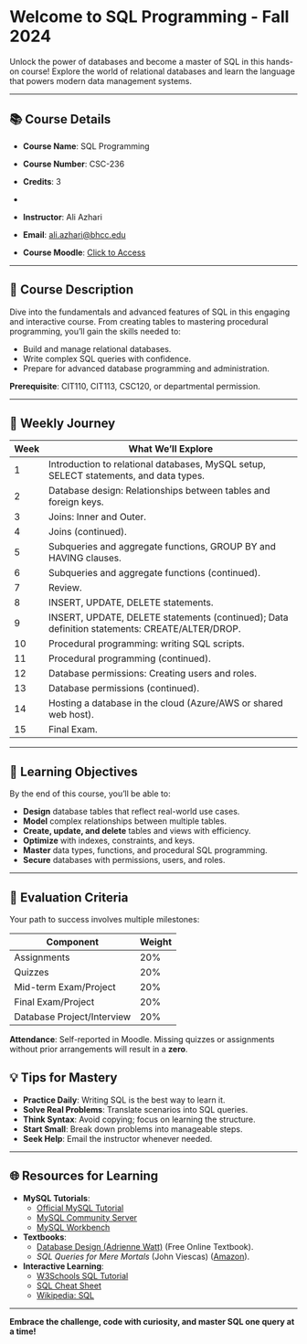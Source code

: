 # Welcome to SQL Programming - Fall 2024

Unlock the power of databases and become a master of SQL in this hands-on course! Explore the world of relational databases and learn the language that powers modern data management systems.

---

## 📚 Course Details

- **Course Name**: SQL Programming  
- **Course Number**: CSC-236  
- **Credits**: 3  
-
- **Instructor**: Ali Azhari  
- **Email**: [ali.azhari@bhcc.edu](mailto:ali.azhari@bhcc.edu)  

- **Course Moodle**: [Click to Access](https://online.bhcc.edu/course/view.php?id=40204)  

---

## 🚀 Course Description

Dive into the fundamentals and advanced features of SQL in this engaging and interactive course. From creating tables to mastering procedural programming, you’ll gain the skills needed to:
- Build and manage relational databases.
- Write complex SQL queries with confidence.
- Prepare for advanced database programming and administration.

**Prerequisite**: CIT110, CIT113, CSC120, or departmental permission.

---

## 📅 Weekly Journey

| Week | What We’ll Explore |
|------|---------------------|
| 1    | Introduction to relational databases, MySQL setup, SELECT statements, and data types. |
| 2    | Database design: Relationships between tables and foreign keys. |
| 3    | Joins: Inner and Outer. |
| 4    | Joins (continued). |
| 5    | Subqueries and aggregate functions, GROUP BY and HAVING clauses. |
| 6    | Subqueries and aggregate functions (continued). |
| 7    | Review. |
| 8    | INSERT, UPDATE, DELETE statements. |
| 9    | INSERT, UPDATE, DELETE statements (continued); Data definition statements: CREATE/ALTER/DROP. |
| 10   | Procedural programming: writing SQL scripts. |
| 11   | Procedural programming (continued). |
| 12   | Database permissions: Creating users and roles. |
| 13   | Database permissions (continued). |
| 14   | Hosting a database in the cloud (Azure/AWS or shared web host). |
| 15   | Final Exam. |

---

## 🎯 Learning Objectives

By the end of this course, you’ll be able to:
- **Design** database tables that reflect real-world use cases.
- **Model** complex relationships between multiple tables.
- **Create, update, and delete** tables and views with efficiency.
- **Optimize** with indexes, constraints, and keys.
- **Master** data types, functions, and procedural SQL programming.
- **Secure** databases with permissions, users, and roles.

---

## 📝 Evaluation Criteria

Your path to success involves multiple milestones:

| Component                   | Weight |
|-----------------------------|--------|
| Assignments                | 20%    |
| Quizzes                    | 20%    |
| Mid-term Exam/Project      | 20%    |
| Final Exam/Project         | 20%    |
| Database Project/Interview | 20%    |

**Attendance**: Self-reported in Moodle. Missing quizzes or assignments without prior arrangements will result in a **zero**.



## 💡 Tips for Mastery

- **Practice Daily**: Writing SQL is the best way to learn it.
- **Solve Real Problems**: Translate scenarios into SQL queries.
- **Think Syntax**: Avoid copying; focus on learning the structure.
- **Start Small**: Break down problems into manageable steps.
- **Seek Help**: Email the instructor whenever needed.

---

## 🌐 Resources for Learning

- **MySQL Tutorials**:
  - [Official MySQL Tutorial](https://dev.mysql.com/doc/refman/8.0/en/tutorial.html)
  - [MySQL Community Server](https://dev.mysql.com/downloads/mysql/)
  - [MySQL Workbench](https://dev.mysql.com/downloads/workbench/)
- **Textbooks**:
  - [Database Design (Adrienne Watt)](https://open.umn.edu/opentextbooks/textbooks/database-design-2nd-edition) (Free Online Textbook).
  - *SQL Queries for Mere Mortals* (John Viescas) ([Amazon](https://www.amazon.com/SQL-Queries-Mere-Mortals-Hands-dp-0134858336)).
- **Interactive Learning**:
  - [W3Schools SQL Tutorial](https://www.w3schools.com/sql/default.asp)
  - [SQL Cheat Sheet](https://www.sqltutorial.org/sql-cheat-sheet/)
  - [Wikipedia: SQL](https://en.wikipedia.org/wiki/SQL)

---

**Embrace the challenge, code with curiosity, and master SQL one query at a time!**

